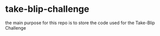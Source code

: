 # take-blip-challenge
the main purpose for this repo is to store the code used for the Take-Blip Challenge
